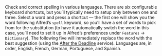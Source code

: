 Check and correct spelling in various languages. There are six configurable keyboard shortcuts, but you’ll typically need to setup only between one and three. Select a word and press a shortcut — the first one will show you the word following Alfred’s `spell` keyword, so you’ll have a set of words to pick from for the substitution (to have it automatically switch the word in this case, you’ll need to set it up in Alfred’s preferences under `Features` → `Dictionary`). The following five will immediately replace the word with the best suggestion (using the [After the Deadline](http://afterthedeadline.com/) service). Languages are, in order, English, French, German, Portuguese, and Spanish.
